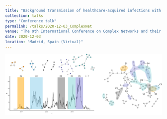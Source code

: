 ```yaml
---
title: "Background transmission of healthcare-acquired infections with genomic validation"
collection: talks
type: "Conference talk"
permalink: /talks/2020-12-03_ComplexNet
venue: "The 9th International Conference on Complex Networks and their Applications"
date: 2020-12-03
location: "Madrid, Spain (Virtual)"
---
```


<p align="center">
  <img src="/images/talks/Complex_networks_temporal_fig.png"  />
</p>
